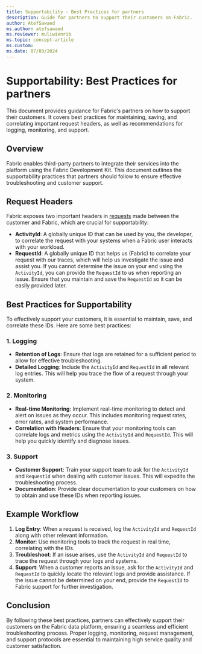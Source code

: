 ```yaml
---
title: Supportability - Best Practices for partners
description: Guide for partners to support their customers on Fabric.
author: AtefSawaed
ms.author: atefsawaed
ms.reviewer: muliwienrib
ms.topic: concept-article
ms.custom:
ms.date: 07/03/2024
---
```


# Supportability: Best Practices for partners

This document provides guidance for Fabric's partners on how to support their customers. It covers best practices for maintaining, saving, and correlating important request headers, as well as recommendations for logging, monitoring, and support.

## Overview

Fabric enables third-party partners to integrate their services into the platform using the Fabric Development Kit. This document outlines the supportability practices that partners should follow to ensure effective troubleshooting and customer support.

## Request Headers

Fabric exposes two important headers in [requests](https://learn.microsoft.com/rest/api/fabric/workload/workloadapi/item-lifecycle/create-item?tabs=HTTP) made between the customer and Fabric, which are crucial for supportability:

- **ActivityId**: A globally unique ID that can be used by you, the developer, to correlate the request with your systems when a Fabric user interacts with your workload.
- **RequestId**: A globally unique ID that helps us (Fabric) to correlate your request with our traces, which will help us investigate the issue and assist you. If you cannot determine the issue on your end using the `ActivityId`, you can provide the `RequestId` to us when reporting an issue. Ensure that you maintain and save the `RequestId` so it can be easily provided later.

## Best Practices for Supportability

To effectively support your customers, it is essential to maintain, save, and correlate these IDs. Here are some best practices:

### 1. Logging

- **Retention of Logs**: Ensure that logs are retained for a sufficient period to allow for effective troubleshooting.
- **Detailed Logging**: Include the `ActivityId` and `RequestId` in all relevant log entries. This will help you trace the flow of a request through your system.

### 2. Monitoring

- **Real-time Monitoring**: Implement real-time monitoring to detect and alert on issues as they occur. This includes monitoring request rates, error rates, and system performance.
- **Correlation with Headers**: Ensure that your monitoring tools can correlate logs and metrics using the `ActivityId` and `RequestId`. This will help you quickly identify and diagnose issues.

### 3. Support

- **Customer Support**: Train your support team to ask for the `ActivityId` and `RequestId` when dealing with customer issues. This will expedite the troubleshooting process.
- **Documentation**: Provide clear documentation to your customers on how to obtain and use these IDs when reporting issues.

## Example Workflow

1. **Log Entry**: When a request is received, log the `ActivityId` and `RequestId` along with other relevant information.
2. **Monitor**: Use monitoring tools to track the request in real time, correlating with the IDs.
3. **Troubleshoot**: If an issue arises, use the `ActivityId` and `RequestId` to trace the request through your logs and systems.
4. **Support**: When a customer reports an issue, ask for the `ActivityId` and `RequestId` to quickly locate the relevant logs and provide assistance. If the issue cannot be determined on your end, provide the `RequestId` to Fabric support for further investigation.

## Conclusion

By following these best practices, partners can effectively support their customers on the Fabric data platform, ensuring a seamless and efficient troubleshooting process. Proper logging, monitoring, request management, and support protocols are essential to maintaining high service quality and customer satisfaction.